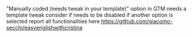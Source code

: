   "Manually coded (needs tweak in your template)" option in GTM needs a template tweak
consider if needs to be disabled if another option is selected
report all functionalities here https://github.com/giacomo-secchi/easyenglishwithcristina
